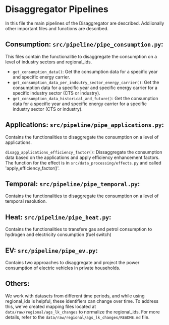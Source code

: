 # Disaggregator Pipelines

In this file the main pipelines of the Disaggregator are described.
Addiionally other important files and functions are described.

## Consumption: `src/pipeline/pipe_consumption.py`:
This files contain the functionalitie to disaggregate the consumption on a level of industry sectors and regional_ids.


- `get_consumption_data()`: Get the consumption data for a specific year and specific energy carrier.
- `get_consumption_data_per_indsutry_sector_energy_carrier()`: Get the consumption data for a specific year and specific energy carrier for a specific industry sector (CTS or industry).
- `get_consumption_data_historical_and_future()`: Get the consumption data for a specific year and specific energy carrier for a specific industry sector (CTS or industry).



## Applications: `src/pipeline/pipe_applications.py`:
Contains the functionalities to disaggregate the consumption on a level of applications.

`disagg_applications_efficiency_factor()`: Dissaggregate the consumption data based on the applications and apply efficiency enhancement factors. The function for the effect is in `src/data_processing/effects.py` and called 'apply_efficiency_factor()'.


## Temporal: `src/pipeline/pipe_temporal.py`:
Contains the functionalities to disaggregate the consumption on a level of temporal resolution.



## Heat: `src/pipeline/pipe_heat.py`:
Contains the functionalities to transfere gas and petrol consumption to hydrogen and electricity consumption (fuel switch)



## EV: `src/pipeline/pipe_ev.py`:
Contains two approaches to disaggregate and project the power consumption of electric vehicles in private households. 



## Others:
We work with datasets from different time periods, and while using regional_ids is helpful, these identifiers can change over time. To address this, we've created mapping files located at `data/raw/regional/ags_lk_changes` to normalize the regional_ids.
For more details, refer to the `data/raw/regional/ags_lk_changes/README.md` file.






